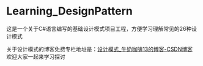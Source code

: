 # Learning_DesignPattern
这是一个关于C#语言编写的基础设计模式项目工程，方便学习理解常见的26种设计模式

关于设计模式的博客免费专栏地址是：[设计模式_牛奶咖啡13的博客-CSDN博客](https://blog.csdn.net/xiaochenxihua/category_10375237.html?spm=1001.2014.3001.5482) 欢迎大家一起来学习探讨
